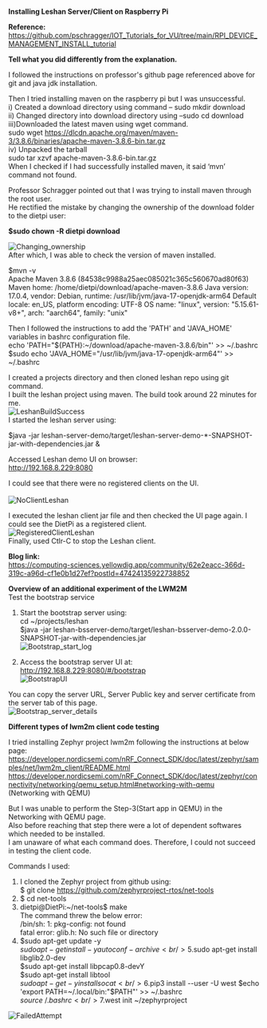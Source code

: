 **Installing Leshan Server/Client on Raspberry Pi**

**Reference:**<br/>
https://github.com/pschragger/IOT_Tutorials_for_VU/tree/main/RPI_DEVICE_MANAGEMENT_INSTALL_tutorial

**Tell what you did differently from the explanation.**

I followed the instructions on professor's github page referenced above for git and java jdk installation.<br/>

Then I tried installing maven on the raspberry pi but I was unsuccessful.<br/>
i) Created a download directory using command – sudo mkdir download<br/>
ii) Changed directory into download directory using –sudo cd download<br/>
iii)Downloaded the latest maven using wget command.<br/>
sudo wget https://dlcdn.apache.org/maven/maven-3/3.8.6/binaries/apache-maven-3.8.6-bin.tar.gz<br/>
iv) Unpacked the tarball<br/>
sudo tar xzvf apache-maven-3.8.6-bin.tar.gz<br/>
When I checked if I had successfully installed maven, it said ‘mvn’ command not found.<br/>

Professor Schragger pointed out that I was trying to install maven through the root user.<br/> 
He rectified the mistake by changing the ownership of the download folder to the dietpi user:<br/>

**$sudo chown -R dietpi download**<br/>

![Changing_ownership](/LWM2M/image/Changing_ownership.png)<br/>
After which, I was able to check the version of maven installed.<br/>

$mvn -v<br/>
Apache Maven 3.8.6 (84538c9988a25aec085021c365c560670ad80f63)
Maven home: /home/dietpi/download/apache-maven-3.8.6
Java version: 17.0.4, vendor: Debian, runtime: /usr/lib/jvm/java-17-openjdk-arm64
Default locale: en_US, platform encoding: UTF-8
OS name: "linux", version: "5.15.61-v8+", arch: "aarch64", family: "unix"

Then I followed the instructions to add the 'PATH' and 'JAVA_HOME' variables in bashrc configuration file.<br/>
echo 'PATH="${PATH}:~/download/apache-maven-3.8.6/bin"' >> ~/.bashrc<br/>
$sudo echo 'JAVA_HOME="/usr/lib/jvm/java-17-openjdk-arm64"' >> ~/.bashrc<br/>

I created a projects directory and then cloned leshan repo using git command. <br/>
I built the leshan project using maven. The build took around 22 minutes for me.<br/>
![LeshanBuildSuccess](/LWM2M/image/LeshanBuildSuccess.png)<br/>
I started the leshan server using:<br/>

$java -jar leshan-server-demo/target/leshan-server-demo-*-SNAPSHOT-jar-with-dependencies.jar &<br/>

Accessed Leshan demo UI on browser:<br/>
http://192.168.8.229:8080<br/>


I could see that there were no registered clients on the UI.<br/><br/>
![NoClientLeshan](/LWM2M/image/NoClientLeshan.png)<br/>

I executed the leshan client jar file and then checked the UI page again. I could see the DietPi as a registered client.<br/>
![RegisteredClientLeshan](/LWM2M/image/RegisteredClientLeshan.png)<br/>
Finally, used Ctlr-C to stop the Leshan client.<br/>

**Blog link:**<br/>
https://computing-sciences.yellowdig.app/community/62e2eacc-366d-319c-a96d-cf1e0b1d27ef?postId=47424135922738852<br/>

**Overview of an additional experiment of the LWM2M**<br/>
Test the bootstrap service 

  1. Start the bootstrap server using:<br/>
  cd ~/projects/leshan<br/>
  $java -jar leshan-bsserver-demo/target/leshan-bsserver-demo-2.0.0-SNAPSHOT-jar-with-dependencies.jar<br/>
  ![Bootstrap_start_log](/LWM2M/image/Bootstrap_start_log.JPG)<br/>

  2. Access the bootstrap server UI at:<br/>
  http://192.168.8.229:8080/#/bootstrap<br/>
  ![BootstrapUI](/LWM2M/image/BootstrapUI.png)<br/>
  
  You can copy the server URL, Server Public key and server certificate from the server tab of this page.<br/>
  ![Bootstrap_server_details](/LWM2M/image/Bootstrap_server_details.png)<br/>

**Different types of lwm2m client code testing**<br/>

I tried installing Zephyr project lwm2m following the instructions at below page:<br/>
https://developer.nordicsemi.com/nRF_Connect_SDK/doc/latest/zephyr/samples/net/lwm2m_client/README.html<br/>
https://developer.nordicsemi.com/nRF_Connect_SDK/doc/latest/zephyr/connectivity/networking/qemu_setup.html#networking-with-qemu<br/>
(Networking with QEMU)<br/>

But I was unable to perform the Step-3(Start app in QEMU) in the Networking with QEMU page. <br/>
Also before reaching that step there were a lot of dependent softwares which needed to be installed.<br/>
I am unaware of what each command does. Therefore, I could not succeed in testing the client code.<br/>

Commands I used:<br/>
1. I cloned the Zephyr project from github using:<br/>
$ git clone https://github.com/zephyrproject-rtos/net-tools<br/>
2. $ cd net-tools<br/>
3. dietpi@DietPi:~/net-tools$ make<br/>
The command threw the below error:<br/>
/bin/sh: 1: pkg-config: not found<br/>
fatal error: glib.h: No such file or directory<br/>
4. $sudo apt-get update -y<br/>
$sudo apt-get install -y autoconf-archive<br/>
5.$sudo apt-get install libglib2.0-dev<br/>
$sudo apt-get install libpcap0.8-devY<br/>
$sudo apt-get install libtool<br/>
$sudo apt-get -y install socat<br/>
6.$pip3 install --user -U west
$echo 'export PATH=~/.local/bin:"$PATH"' >> ~/.bashrc<br/>
$source ~/.bashrc<br/>
7.$west init ~/zephyrproject<br/>

![FailedAttempt](/LWM2M/image/FailedAttempt.png)<br/>
